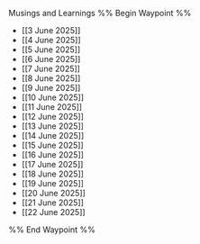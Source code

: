 Musings and Learnings
%% Begin Waypoint %%
- [[3 June 2025]]
- [[4 June 2025]]
- [[5 June 2025]]
- [[6 June 2025]]
- [[7 June 2025]]
- [[8 June 2025]]
- [[9 June 2025]]
- [[10 June 2025]]
- [[11 June 2025]]
- [[12 June 2025]]
- [[13 June 2025]]
- [[14 June 2025]]
- [[15 June 2025]]
- [[16 June 2025]]
- [[17 June 2025]]
- [[18 June 2025]]
- [[19 June 2025]]
- [[20 June 2025]]
- [[21 June 2025]]
- [[22 June 2025]]

%% End Waypoint %%
